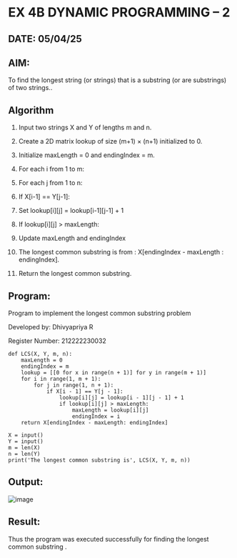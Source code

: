 # EX 4B DYNAMIC PROGRAMMING – 2
## DATE: 05/04/25

## AIM:
To find the longest string (or strings) that is a substring (or are substrings) of two strings..

## Algorithm

1. Input two strings X and Y of lengths m and n.

2. Create a 2D matrix lookup of size (m+1) × (n+1) initialized to 0.

3. Initialize maxLength = 0 and endingIndex = m.

4. For each i from 1 to m:

5. For each j from 1 to n:

6. If X[i-1] == Y[j-1]:

7. Set lookup[i][j] = lookup[i-1][j-1] + 1

8. If lookup[i][j] > maxLength:

9. Update maxLength and endingIndex

10. The longest common substring is from : X[endingIndex - maxLength : endingIndex].

11. Return the longest common substring.
    
## Program:

Program to implement the longest common substring problem

Developed by: Dhivyapriya R

Register Number: 212222230032 

```
def LCS(X, Y, m, n):
    maxLength = 0
    endingIndex = m
    lookup = [[0 for x in range(n + 1)] for y in range(m + 1)]
    for i in range(1, m + 1):
        for j in range(1, n + 1):
            if X[i - 1] == Y[j - 1]:
                lookup[i][j] = lookup[i - 1][j - 1] + 1
                if lookup[i][j] > maxLength:
                    maxLength = lookup[i][j]
                    endingIndex = i
    return X[endingIndex - maxLength: endingIndex]

X = input()
Y = input()
m = len(X)
n = len(Y)
print('The longest common substring is', LCS(X, Y, m, n))       
```

## Output:

![image](https://github.com/user-attachments/assets/03fdab8b-96e1-418b-bf32-5e3322e0657c)


## Result:
Thus the program was executed successfully for finding the longest common substring .
